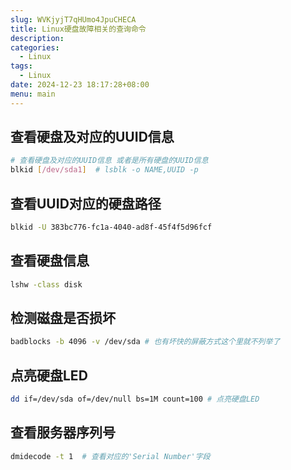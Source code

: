 ```yaml
---
slug: WVKjyjT7qHUmo4JpuCHECA
title: Linux硬盘故障相关的查询命令
description:
categories:
  - Linux
tags:
  - Linux
date: 2024-12-23 18:17:28+08:00
menu: main
---
```


## 查看硬盘及对应的UUID信息
```bash
# 查看硬盘及对应的UUID信息 或者是所有硬盘的UUID信息
blkid [/dev/sda1]  # lsblk -o NAME,UUID -p
```

## 查看UUID对应的硬盘路径
```bash
blkid -U 383bc776-fc1a-4040-ad8f-45f4f5d96fcf
```

## 查看硬盘信息
```bash
lshw -class disk
```

## 检测磁盘是否损坏
```bash
badblocks -b 4096 -v /dev/sda # 也有坏快的屏蔽方式这个里就不列举了
```

## 点亮硬盘LED
```bash
dd if=/dev/sda of=/dev/null bs=1M count=100 # 点亮硬盘LED
```

## 查看服务器序列号
```bash
dmidecode -t 1  # 查看对应的'Serial Number'字段
```
